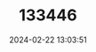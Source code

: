 ---
title: "133446"
category: "Astrangia poculata"
draft: false
date: 2024-02-22 13:03:51
languages:
  English: ["Northern Star Coral"]
---